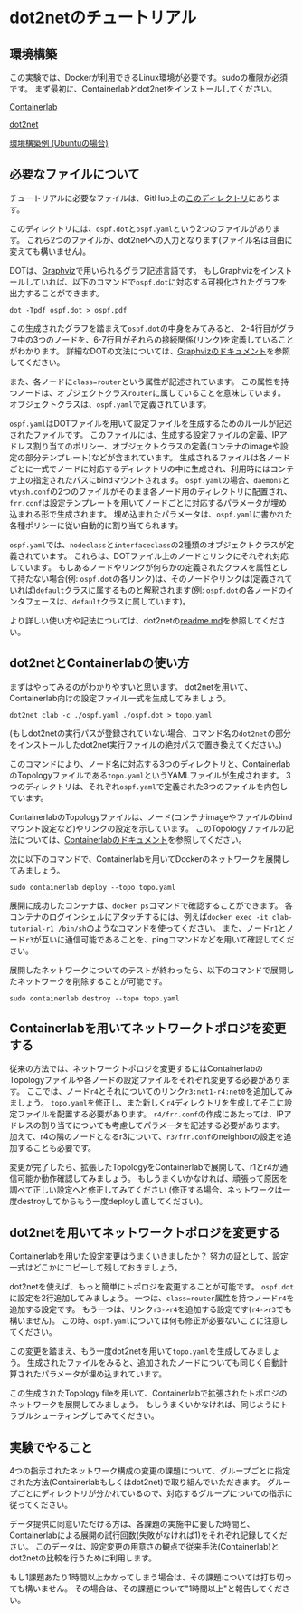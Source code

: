 # dot2netのチュートリアル

## 環境構築

この実験では、Dockerが利用できるLinux環境が必要です。sudoの権限が必須です。
まず最初に、Containerlabとdot2netをインストールしてください。

[Containerlab](https://containerlab.dev/)

[dot2net](https://github.com/cpflat/dot2net/)

[環境構築例 (Ubuntuの場合)](./setup.md)

## 必要なファイルについて

チュートリアルに必要なファイルは、GitHub上の[このディレクトリ](https://github.com/cpflat/dot2net-evaluation/tree/master/tutorial)にあります。

このディレクトリには、`ospf.dot`と`ospf.yaml`という2つのファイルがあります。
これら2つのファイルが、dot2netへの入力となります(ファイル名は自由に変えても構いません)。

DOTは、[Graphviz](https://graphviz.org/)で用いられるグラフ記述言語です。
もしGraphvizをインストールしていれば、以下のコマンドで`ospf.dot`に対応する可視化されたグラフを出力することができます。

    dot -Tpdf ospf.dot > ospf.pdf

この生成されたグラフを踏まえて`ospf.dot`の中身をみてみると、
2-4行目がグラフ中の3つのノードを、6-7行目がそれらの接続関係(リンク)を定義していることがわかります。
詳細なDOTの文法については、[Graphvizのドキュメント](https://graphviz.org/doc/info/lang.html)を参照してください。

また、各ノードに`class=router`という属性が記述されています。
この属性を持つノードは、オブジェクトクラス`router`に属していることを意味しています。
オブジェクトクラスは、`ospf.yaml`で定義されています。

`ospf.yaml`はDOTファイルを用いて設定ファイルを生成するためのルールが記述されたファイルです。
このファイルには、生成する設定ファイルの定義、IPアドレス割り当てのポリシー、オブジェクトクラスの定義(コンテナのimageや設定の部分テンプレート)などが含まれています。
生成されるファイルは各ノードごとに一式でノードに対応するディレクトリの中に生成され、利用時にはコンテナ上の指定されたパスにbindマウントされます。
`ospf.yaml`の場合、`daemons`と`vtysh.conf`の2つのファイルがそのまま各ノード用のディレクトリに配置され、`frr.conf`は設定テンプレートを用いてノードごとに対応するパラメータが埋め込まれる形で生成されます。
埋め込まれたパラメータは、`ospf.yaml`に書かれた各種ポリシーに従い自動的に割り当てられます。

`ospf.yaml`では、`nodeclass`と`interfaceclass`の2種類のオブジェクトクラスが定義されています。
これらは、DOTファイル上のノードとリンクにそれぞれ対応しています。
もしあるノードやリンクが何らかの定義されたクラスを属性として持たない場合(例: `ospf.dot`の各リンク)は、そのノードやリンクは(定義されていれば)`default`クラスに属するものと解釈されます(例: `ospf.dot`の各ノードのインタフェースは、`default`クラスに属しています)。

より詳しい使い方や記法については、dot2netの[readme.md](https://github.com/cpflat/dot2net/)を参照してください。


## dot2netとContainerlabの使い方

まずはやってみるのがわかりやすいと思います。
dot2netを用いて、Containerlab向けの設定ファイル一式を生成してみましょう。

    dot2net clab -c ./ospf.yaml ./ospf.dot > topo.yaml

(もしdot2netの実行パスが登録されていない場合、コマンド名の`dot2net`の部分をインストールしたdot2net実行ファイルの絶対パスで置き換えてください。)

このコマンドにより、ノード名に対応する3つのディレクトリと、ContainerlabのTopologyファイルである`topo.yaml`というYAMLファイルが生成されます。
3つのディレクトリは、それぞれ`ospf.yaml`で定義された3つのファイルを内包しています。

ContainerlabのTopologyファイルは、ノード(コンテナimageやファイルのbindマウント設定など)やリンクの設定を示しています。
このTopologyファイルの記法については、[Containerlabのドキュメント](https://containerlab.dev/manual/topo-def-file/)を参照してください。

次に以下のコマンドで、Containerlabを用いてDockerのネットワークを展開してみましょう。

    sudo containerlab deploy --topo topo.yaml

展開に成功したコンテナは、`docker ps`コマンドで確認することができます。
各コンテナのログインシェルにアタッチするには、例えば`docker exec -it clab-tutorial-r1 /bin/sh`のようなコマンドを使ってください。
また、ノード`r1`とノード`r3`が互いに通信可能であることを、pingコマンドなどを用いて確認してください。

展開したネットワークについてのテストが終わったら、以下のコマンドで展開したネットワークを削除することが可能です。

    sudo containerlab destroy --topo topo.yaml


## Containerlabを用いてネットワークトポロジを変更する

従来の方法では、ネットワークトポロジを変更するにはContainerlabのTopologyファイルや各ノードの設定ファイルをそれぞれ変更する必要があります。
ここでは、ノード`r4`とそれについてのリンク`r3:net1-r4:net0`を追加してみましょう。
`topo.yaml`を修正し、また新しく`r4`ディレクトリを生成してそこに設定ファイルを配置する必要があります。
`r4/frr.conf`の作成にあたっては、IPアドレスの割り当てについても考慮してパラメータを記述する必要があります。
加えて、r4の隣のノードとなるr3について、`r3/frr.conf`のneighborの設定を追加することも必要です。

変更が完了したら、拡張したTopologyをContainerlabで展開して、r1とr4が通信可能か動作確認してみましょう。
もしうまくいかなければ、頑張って原因を調べて正しい設定へと修正してみてください
(修正する場合、ネットワークは一度destroyしてからもう一度deployし直してください)。


## dot2netを用いてネットワークトポロジを変更する

Containerlabを用いた設定変更はうまくいきましたか？
努力の証として、設定一式はどこかにコピーして残しておきましょう。

dot2netを使えば、もっと簡単にトポロジを変更することが可能です。
`ospf.dot`に設定を2行追加してみましょう。
一つは、`class=router`属性を持つノード`r4`を追加する設定です。
もう一つは、リンク`r3->r4`を追加する設定です(`r4->r3`でも構いません)。
この時、`ospf.yaml`については何も修正が必要ないことに注意してください。

この変更を踏まえ、もう一度dot2netを用いて`topo.yaml`を生成してみましょう。
生成されたファイルをみると、追加されたノードについても同じく自動計算されたパラメータが埋め込まれています。

この生成されたTopology fileを用いて、Containerlabで拡張されたトポロジのネットワークを展開してみましょう。
もしうまくいかなければ、同じようにトラブルシューティングしてみてください。


## 実験でやること

4つの指示されたネットワーク構成の変更の課題について、グループごとに指定された方法(Containerlabもしくはdot2net)で取り組んでいただきます。
グループごとにディレクトリが分かれているので、対応するグループについての指示に従ってください。

データ提供に同意いただける方は、各課題の実施中に要した時間と、Containerlabによる展開の試行回数(失敗がなければ1)をそれぞれ記録してください。
このデータは、設定変更の用意さの観点で従来手法(Containerlab)とdot2netの比較を行うために利用します。

もし1課題あたり1時間以上かかってしまう場合は、その課題については打ち切っても構いません。
その場合は、その課題について"1時間以上"と報告してください。

